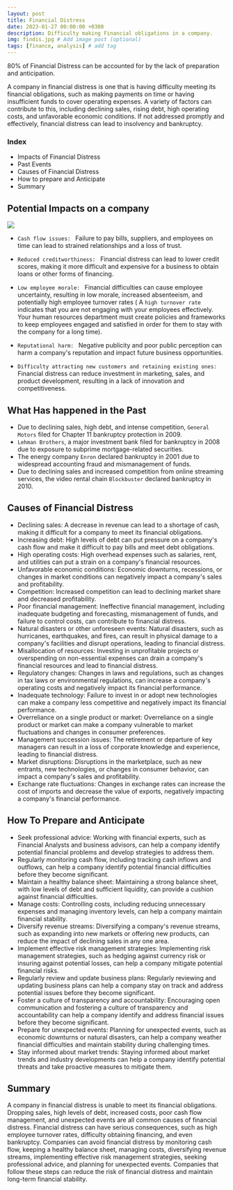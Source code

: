 ```yaml
---
layout: post
title: Financial Distress
date: 2023-01-27 00:00:00 +0300
description: Difficulty making Financial obligations in a company.
img: findis.jpg # Add image post (optional)
tags: [finance, analysis] # add tag
---
```


80% of Financial Distress can be accounted for by the lack of preparation and anticipation.


A company in financial distress is one that is having difficulty meeting its financial obligations, such as making payments on time or having insufficient funds to cover operating expenses. A variety of factors can contribute to this, including declining sales, rising debt, high operating costs, and unfavorable economic conditions. If not addressed promptly and effectively, financial distress can lead to insolvency and bankruptcy.

### Index

-	Impacts of Financial Distress
-	Past Events
-	Causes of Financial Distress
-	How to prepare and Anticipate
-	Summary


## Potential Impacts on a company

![]({{site.baseurl}}/assets/img/potential.png)

-	```Cash flow issues: ``` Failure to pay bills, suppliers, and employees on time can lead to strained relationships and a loss of trust.

-	```Reduced creditworthiness: ``` Financial distress can lead to lower credit scores, making it more difficult and expensive for a business to obtain loans or other forms of financing.

-	```Low employee morale: ``` Financial difficulties can cause employee uncertainty, resulting in low morale, increased absenteeism, and potentially high employee turnover rates ( A ```high turnover rate``` indicates that you are not engaging with your employees effectively. Your human resources department must create policies and frameworks to keep employees engaged and satisfied in order for them to stay with the company for a long time).

-	```Reputational harm: ``` Negative publicity and poor public perception can harm a company's reputation and impact future business opportunities.

-	```Difficulty attracting new customers and retaining existing ones: ``` Financial distress can reduce investment in marketing, sales, and product development, resulting in a lack of innovation and competitiveness.

## What Has happened in the Past

-	Due to declining sales, high debt, and intense competition, ```General Motors``` filed for Chapter 11 bankruptcy protection in 2009.
-	```Lehman Brothers```, a major investment bank filed for bankruptcy in 2008 due to exposure to subprime mortgage-related securities.
-	The energy company ```Enron``` declared bankruptcy in 2001 due to widespread accounting fraud and mismanagement of funds.
-	Due to declining sales and increased competition from online streaming services, the video rental chain ```Blockbuster``` declared bankruptcy in 2010.



## Causes of Financial Distress

-	Declining sales: A decrease in revenue can lead to a shortage of cash, making it difficult for a company to meet its financial obligations.
-	Increasing debt: High levels of debt can put pressure on a company's cash flow and make it difficult to pay bills and meet debt obligations.
-	High operating costs: High overhead expenses such as salaries, rent, and utilities can put a strain on a company's financial resources.
-	Unfavorable economic conditions: Economic downturns, recessions, or changes in market conditions can negatively impact a company's sales and profitability.
-	Competition: Increased competition can lead to declining market share and decreased profitability.
-	Poor financial management: Ineffective financial management, including inadequate budgeting and forecasting, mismanagement of funds, and failure to control costs, can contribute to financial distress.
-	Natural disasters or other unforeseen events: Natural disasters, such as hurricanes, earthquakes, and fires, can result in physical damage to a company's facilities and disrupt operations, leading to financial distress.
-	Misallocation of resources: Investing in unprofitable projects or overspending on non-essential expenses can drain a company's financial resources and lead to financial distress.
-	Regulatory changes: Changes in laws and regulations, such as changes in tax laws or environmental regulations, can increase a company's operating costs and negatively impact its financial performance.
-	Inadequate technology: Failure to invest in or adopt new technologies can make a company less competitive and negatively impact its financial performance.
-	Overreliance on a single product or market: Overreliance on a single product or market can make a company vulnerable to market fluctuations and changes in consumer preferences.
-	Management succession issues: The retirement or departure of key managers can result in a loss of corporate knowledge and experience, leading to financial distress.
-	Market disruptions: Disruptions in the marketplace, such as new entrants, new technologies, or changes in consumer behavior, can impact a company's sales and profitability.
-	Exchange rate fluctuations: Changes in exchange rates can increase the cost of imports and decrease the value of exports, negatively impacting a company's financial performance.

## How To Prepare and Anticipate

-	Seek professional advice: Working with financial experts, such as Financial Analysts and business advisors, can help a company identify potential financial problems and develop strategies to address them.
-	Regularly monitoring cash flow, including tracking cash inflows and outflows, can help a company identify potential financial difficulties before they become significant.
-	Maintain a healthy balance sheet: Maintaining a strong balance sheet, with low levels of debt and sufficient liquidity, can provide a cushion against financial difficulties.
-	Manage costs: Controlling costs, including reducing unnecessary expenses and managing inventory levels, can help a company maintain financial stability.
-	Diversify revenue streams: Diversifying a company's revenue streams, such as expanding into new markets or offering new products, can reduce the impact of declining sales in any one area.
-	Implement effective risk management strategies: Implementing risk management strategies, such as hedging against currency risk or insuring against potential losses, can help a company mitigate potential financial risks.
-	Regularly review and update business plans: Regularly reviewing and updating business plans can help a company stay on track and address potential issues before they become significant.
-	Foster a culture of transparency and accountability: Encouraging open communication and fostering a culture of transparency and accountability can help a company identify and address financial issues before they become significant.
-	Prepare for unexpected events: Planning for unexpected events, such as economic downturns or natural disasters, can help a company weather financial difficulties and maintain stability during challenging times.
-	Stay informed about market trends: Staying informed about market trends and industry developments can help a company identify potential threats and take proactive measures to mitigate them.

## Summary

A company in financial distress is unable to meet its financial obligations.  Dropping sales, high levels of debt, increased costs, poor cash flow management, and unexpected events are all common causes of financial distress. Financial distress can have serious consequences, such as high employee turnover rates, difficulty obtaining financing, and even bankruptcy. Companies can avoid financial distress by monitoring cash flow, keeping a healthy balance sheet, managing costs, diversifying revenue streams, implementing effective risk management strategies, seeking professional advice, and planning for unexpected events. Companies that follow these steps can reduce the risk of financial distress and maintain long-term financial stability.
